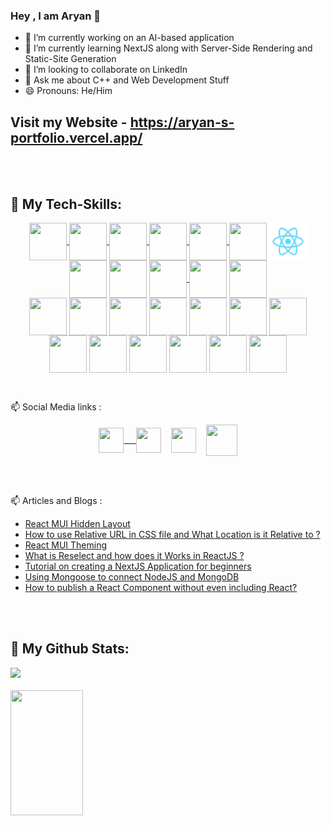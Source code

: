 ### Hey , I am Aryan 👋




- 🔭 I’m currently working on an AI-based application
- 🌱 I’m currently learning NextJS along with Server-Side Rendering and Static-Site Generation
- 👯 I’m looking to collaborate on LinkedIn
- 💬 Ask me about C++ and Web Development Stuff
- 😄 Pronouns: He/Him


## Visit my Website - https://aryan-s-portfolio.vercel.app/

<br>
<br>

## 🚀 My Tech-Skills:


<p align ="center"> 
    <a href="https://developer.mozilla.org/en-US/docs/Web/HTML" target="_blank"> <img align="center"src="https://img.icons8.com/color/48/000000/html-5.png" height="60" width="60"/> </a> 
    <a href="https://developer.mozilla.org/en-US/docs/Web/CSS" target="_blank"> <img align="center" src="https://img.icons8.com/color/48/000000/css3.png" height="60" width="60"/> </a> 
    <a href="https://getbootstrap.com" target="_blank"> <img align="center" src="https://img.icons8.com/color/48/000000/bootstrap.png" height="60" width="60"/> </a> 
    <a href="https://www.javascript.com/" target="_blank"> <img align="center" src="https://img.icons8.com/color/48/000000/javascript--v1.png" height="60" width="60"/> </a>
    <a href="https://www.geeksforgeeks.org/c-plus-plus/" target="_blank"><img align="center" src="https://img.icons8.com/color/48/000000/c-plus-plus-logo.png" height="60" width="60"/> </a>      
    <!--<a href="https://developer.android.com/courses?gclid=CjwKCAjwj42UBhAAEiwACIhADk0N9MLGaC0W_NdDiaykR-vchQ9ggSoidXae_tqVRbGUVniFAibkpBoCp2UQAvD_BwE" target="_blank"><img align="center" src="https://img.icons8.com/color/48/000000/android.png" height="60" width="60"/> </a> -->
    <a href="https://github.com/" target="_blank"><img align="center" src="https://img.icons8.com/color/48/000000/github--v3.png" height="60" width="60"/></a>
    <a href="https://reactjs.org/" target="_blank"> <img align="center"src="https://raw.githubusercontent.com/github/explore/80688e429a7d4ef2fca1e82350fe8e3517d3494d/topics/react/react.png" height="60" width="60"/></a> 
    <a href="https://code.visualstudio.com/" target="_blank"><img align="center" src="https://img.icons8.com/color/48/000000/visual-studio-code-2019.png" height="60" width="60"/></a> 
  <a href="https://www.mysql.com/" target="_blank"> <img align="center"src="https://img.icons8.com/color/48/000000/mysql.png" height="60" width="60"/></a> 
<!--   <a href="https://www.linux.org/" target="_blank"> <img align="center"src="https://img.icons8.com/color/48/000000/linux.png" height="60" width="60"/></a>  -->
    <a href="https://nodejs.org" target="_blank"> <img align="center" src="https://img.icons8.com/color/48/000000/nodejs.png" height="60" width="60"/> </a>
    <a href="https://nextjs.org/" target="_blank"> <img align="center"src="https://raw.githubusercontent.com/danielcranney/readme-generator/main/public/icons/skills/nextjs-colored-dark.svg" height="60" width="60"/></a>
    <a href="https://www.mongodb.com/brand-resources" target="_blank"> <img align="center"src="https://img.icons8.com/color/48/000000/mongodb.png" height="60" width="60"/></a>
<!--     <a href="https://nodejs.org" target="_blank"> <img align="center" src="https://res.cloudinary.com/practicaldev/image/fetch/s--GEOe8aLy--/c_imagga_scale,f_auto,fl_progressive,h_420,q_auto,w_1000/https://dev-to-uploads.s3.amazonaws.com/i/qgjn9fi1vff7thgbbecs.jpeg" height="60" width="110"/> </a> -->
    <br/>
    <a href="https://mui.com/" target="_blank"> <img align="center"src="https://raw.githubusercontent.com/danielcranney/readme-generator/main/public/icons/skills/materialui-colored.svg" height="60" width="60"/></a>
    <a href="https://redux.js.org/" target="_blank"> <img align="center"src="https://raw.githubusercontent.com/danielcranney/readme-generator/main/public/icons/skills/redux-colored.svg" height="60" width="60"/></a>
  <a href="https://tailwindcss.com/" target="_blank"> <img align="center"src="https://raw.githubusercontent.com/danielcranney/readme-generator/main/public/icons/skills/tailwindcss-colored.svg" height="60" width="60"/></a>
    <a href="https://tailwindcss.com/" target="_blank"> <img align="center"src="https://camo.githubusercontent.com/dd4b2422ed3bfc9da88c43d18550375c66f9584327dff7ecc19315ce50b96f07/68747470733a2f2f7777772e766563746f726c6f676f2e7a6f6e652f6c6f676f732f66697265626173652f66697265626173652d69636f6e2e737667" height="60" width="60"/></a>
    <a href="https://www.adobe.com/in/products/photoshop.html" target="_blank"> <img align="center"src="https://raw.githubusercontent.com/danielcranney/readme-generator/main/public/icons/skills/photoshop-colored.svg" height="60" width="60"/></a>
    <a href="https://webpack.js.org/" target="_blank"> <img align="center"src="https://raw.githubusercontent.com/danielcranney/readme-generator/main/public/icons/skills/webpack-colored.svg" height="60" width="60"/></a>
    <a href="https://dev.to/aryan_shourie" target="_blank"> <img align="center"src="https://raw.githubusercontent.com/danielcranney/readme-generator/main/public/icons/socials/devdotto-dark.svg" height="60" width="60"/></a>
    <a href="https://babeljs.io/" target="_blank"> <img align="center"src="https://raw.githubusercontent.com/danielcranney/readme-generator/main/public/icons/skills/babel-colored-dark.svg" height="60" width="60"/></a>
    <a href="https://medium.com/@shouriearyandev" target="_blank"> <img align="center"src="https://raw.githubusercontent.com/danielcranney/readme-generator/main/public/icons/socials/medium-dark.svg" height="60" width="60"/></a>
    <a href="https://stackoverflow.com/users/22260408/aryandev-shourie" target="_blank"> <img align="center"src="https://raw.githubusercontent.com/danielcranney/readme-generator/main/public/icons/socials/stackoverflow.svg" height="60" width="60"/></a>
    <a href="https://www.java.com/en/" target="_blank"> <img align="center"src="https://raw.githubusercontent.com/danielcranney/readme-generator/main/public/icons/skills/java-colored.svg" height="60" width="60"/></a>
    <a href="https://cloud.google.com/" target="_blank"> <img align="center"src="https://camo.githubusercontent.com/582944f6627732531ce1a2e20ad43538d1896e16a5f159ea28fd137dbb8e798a/68747470733a2f2f7777772e766563746f726c6f676f2e7a6f6e652f6c6f676f732f676f6f676c655f636c6f75642f676f6f676c655f636c6f75642d69636f6e2e737667" height="60" width="60"/></a>
    <a href="https://www.figma.com/" target="_blank"> <img align="center"src="https://raw.githubusercontent.com/danielcranney/readme-generator/main/public/icons/skills/figma-colored.svg" height="60" width="60"/></a>
</p>
<br>



📫 Social Media links :

<p align ="center">
<a href="https://www.linkedin.com/in/aryandev-shourie-175025229/"><img align="center" src="https://raw.githubusercontent.com/rahuldkjain/github-profile-readme-generator/master/src/images/icons/Social/linked-in-alt.svg" height="40" width="40" /> &nbsp; &nbsp;
<a href="https://www.instagram.com/aryan_shourie/"><img align="center" src="https://raw.githubusercontent.com/rahuldkjain/github-profile-readme-generator/master/src/images/icons/Social/instagram.svg" height="40" width="40" /></a>&nbsp; &nbsp;
<a href="https://www.facebook.com/aryandev.shourie/"><img align="center" src="https://raw.githubusercontent.com/rahuldkjain/github-profile-readme-generator/master/src/images/icons/Social/facebook.svg" height="40" width="40" /></a>&nbsp; &nbsp;
<a href = "mailto:shouriearyandev@gmail.com"><img align="center" src="https://img.icons8.com/color/50/000000/gmail-new.png" height="50" width="50" /><a>
 </p>

 <br><br>   

 📫 Articles and Blogs :
<ul>
    <li><a href="https://www.geeksforgeeks.org/react-mui-hidden-layout/">React MUI Hidden Layout</a></li>
    <li><a href="https://www.geeksforgeeks.org/how-to-use-relative-url-in-css-file-and-what-location-is-it-relative-to/">How to use Relative URL in CSS file and What Location is it Relative to ?</a></li>
    <li><a href="https://www.geeksforgeeks.org/react-mui-theming/">React MUI Theming</a></li>
    <li><a href="https://www.geeksforgeeks.org/what-is-reselect-and-how-does-it-works-in-reactjs/">What is Reselect and how does it Works in ReactJS ?</a></li>
    <li><a href="https://dev.to/aryan_shourie/tutorial-on-creating-a-nextjs-application-for-beginners-495f">Tutorial on creating a NextJS Application for beginners</a></li>
    <li><a href="https://dev.to/aryan_shourie/using-mongoose-to-connect-nodejs-and-mongodb-335h">Using Mongoose to connect NodeJS and MongoDB</a></li>
    <li><a href="https://dev.to/aryan_shourie/how-to-publish-a-react-component-without-even-including-react-3kg1">How to publish a React Component without even including React?</a></li>
</ul>
 <br><br>
 
 ## 🚀 My Github Stats:
    
 <a href="https://github.com/Aryan2727-debug">
    <!--<img width="48%" src="https://github-readme-stats.vercel.app/api?username=Aryan2727-debug&show_icons=true&theme=maroongold " />-->
 <img width="48%" src="https://github-readme-streak-stats.herokuapp.com/?user=Aryan2727-debug&theme=maroongold&hide_border=true&include_all_commits=true&hide_title=true" />
  <br>
  <br>
 <img width="48%" height ="200px" left ="600px" align="center" src="https://github-readme-stats.vercel.app/api/top-langs/?username=Aryan2727-debug&layout=compact&theme=maroongold&hide_border=true&hide_title=true" />
<br> <br>
<!-- <img alt="Aryan's Activity Graph" src="https://activity-graph.herokuapp.com/graph?username=Aryan2727-debug&theme=chartreuse-dark"></a> -->


